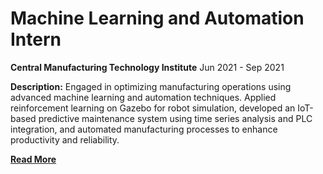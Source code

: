 # Machine Learning and Automation Intern
**Central Manufacturing Technology Institute** 
Jun 2021 - Sep 2021
<br>


**Description:** Engaged in optimizing manufacturing operations using advanced machine learning and automation techniques. Applied reinforcement learning on Gazebo for robot simulation, developed an IoT-based predictive maintenance system using time series analysis and PLC integration, and automated manufacturing processes to enhance productivity and reliability.
<br>

**[Read More](../pages/experience.html)**

<!-- **[<i class="fa-solid fa-circle-info"></i> Learn More](../pages/experience.html)** -->
